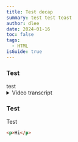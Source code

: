 ```yaml
---
title: Test decap
summary: test test teast
author: dlee
date: 2024-01-16
toc: false
tags:
  - HTML
isGuide: true
---
```

<h3 class="accordion">Test</h3><div class="accordion__panel">test</div>

<details>
  <summary>Video transcript</summary>
  

  Yup

</details>

<h3 class="accordion">Test</h3><div class="accordion__panel">Test</div>





```html
<p>Hi</p>
```